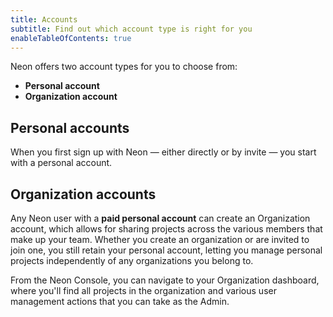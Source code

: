 ```yaml
---
title: Accounts
subtitle: Find out which account type is right for you
enableTableOfContents: true
---
```


Neon offers two account types for you to choose from:

- **Personal account**
- **Organization account**

## Personal accounts

When you first sign up with Neon &#8212; either directly or by invite &#8212; you start with a personal account.

## Organization accounts

Any Neon user with a **paid personal account** can create an Organization account, which allows for sharing projects across the various members that make up your team. Whether you create an organization or are invited to join one, you still retain your personal account, letting you manage personal projects independently of any organizations you belong to.

From the Neon Console, you can navigate to your Organization dashboard, where you'll find all projects in the organization and various user management actions that you can take as the Admin.